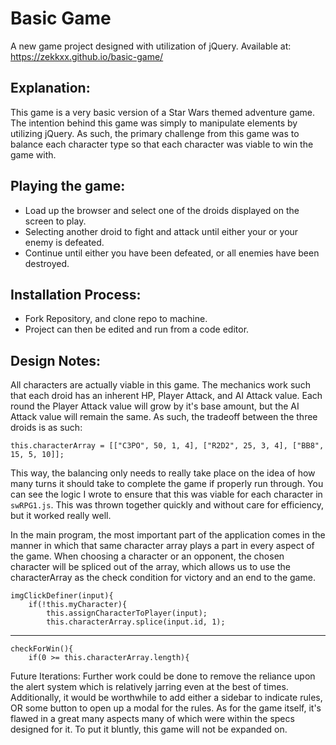 # Basic Game
A new game project designed with utilization of jQuery. Available at: https://zekkxx.github.io/basic-game/

## Explanation:
This game is a very basic version of a Star Wars themed adventure game. The intention behind this game was simply to manipulate elements by utilizing jQuery. As such, the primary challenge from this game was to balance each character type so that each character was viable to win the game with.

## Playing the game:
* Load up the browser and select one of the droids displayed on the screen to play.
* Selecting another droid to fight and attack until either your or your enemy is defeated.
* Continue until either you have been defeated, or all enemies have been destroyed.

## Installation Process:
* Fork Repository, and clone repo to machine.
* Project can then be edited and run from a code editor.

## Design Notes:
All characters are actually viable in this game. The mechanics work such that each droid has an inherent HP, Player Attack, and AI Attack value. Each round the Player Attack value will grow by it's base amount, but the AI Attack value will remain the same. As such, the tradeoff between the three droids is as such:

`this.characterArray = [["C3PO", 50, 1, 4], ["R2D2", 25, 3, 4], ["BB8", 15, 5, 10]];`

This way, the balancing only needs to really take place on the idea of how many turns it should take to complete the game if properly run through. You can see the logic I wrote to ensure that this was viable for each character in `swRPG1.js`. This was thrown together quickly and without care for efficiency, but it worked really well.

In the main program, the most important part of the application comes in the manner in which that same character array plays a part in every aspect of the game. When choosing a character or an opponent, the chosen character will be spliced out of the array, which allows us to use the characterArray as the check condition for victory and an end to the game.

    imgClickDefiner(input){
        if(!this.myCharacter){
            this.assignCharacterToPlayer(input);
            this.characterArray.splice(input.id, 1);
---------------------------------------------------------
    checkForWin(){
        if(0 >= this.characterArray.length){

Future Iterations:
Further work could be done to remove the reliance upon the alert system which is relatively jarring even at the best of times.
Additionally, it would be worthwhile to add either a sidebar to indicate rules, OR some button to open up a modal for the rules.
As for the game itself, it's flawed in a great many aspects many of which were within the specs designed for it. To put it bluntly, this game will not be expanded on.
